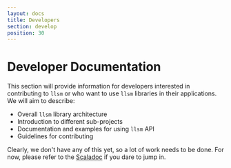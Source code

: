 ```yaml
---
layout: docs
title: Developers
section: develop
position: 30
---
```


# Developer Documentation

This section will provide information for developers interested in contributing
to `llsm` or who want to use `llsm` libraries in their applications. We will
aim to describe:

- Overall `llsm` library architecture
- Introduction to different sub-projects
- Documentation and examples for using `llsm` API
- Guidelines for contributing


Clearly, we don't have any of this yet, so a lot of work needs to be done. For now,
please refer to the [Scaladoc](../../api) if you dare to jump in.

